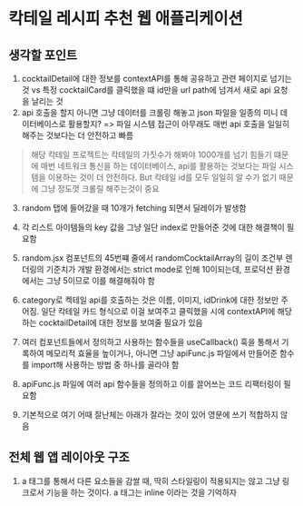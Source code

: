 # 칵테일 레시피 추천 웹 애플리케이션

## 생각할 포인트

1. cocktailDetail에 대한 정보를 contextAPI를 통해 공유하고 관련 페이지로 넘기는 것 vs 특정 cocktailCard를 클릭했을 떄 id만을 url path에 넘겨서 새로 api 요청을 날리는 것
2. api 호출을 할지 아니면 그냥 데이터를 크롤링 해놓고 json 파일을 일종의 미니 데이터베이스로 활용할지? => 파일 시스템 접근이 아무래도 매번 api 호출을 일일히 해주는 것보다는 더 안전하고 빠름

> 해당 칵테일 프로젝트는 칵테일의 가짓수가 해봐야 1000개를 넘기 힘들기 떄문에 매번 네트워크 통신을 하는 데이터베이스, api를 활용하는 것보다는 파일 시스템을 이용하는 것이 더 안전하다.
> But 칵테일 id를 모두 일일히 알 수가 없기 때문에 그냥 정도껏 크롤릴 해주는것이 중요

3. random 탭에 들어갔을 때 10개가 fetching 되면서 딜레이가 발생함

4. 각 리스트 아이템들의 key 값을 그냥 일단 index로 만들어준 것에 대한 해결책이 필요함

5. random.jsx 컴포넌트의 45번쨰 줄에서 randomCocktailArray의 길이 조건부 렌더링의 기준치가 개발 환경에서는 strict mode로 인해 10이되는데, 프로덕션 환경에서는 그냥 5이므로 이를 해결해줘야 함

6. category로 켁테일 api를 호출하는 것은 이름, 이미지, idDrink에 대한 정보만 주어짐. 일단 칵테일 카드 형식으로 이걸 보여주고 클릭했을 시에 contextAPI에 해당하는 cocktailDetail에 대한 정보를 보여줄 필요가 있음

7. 여러 컴포넌트들에서 정의하고 사용하는 함수들을 useCallback() 훅을 통해서 기록하여 메모리적 효율을 높이거나, 아니면 그냥 apiFunc.js 파일에서 만들어준 함수를 import해 사용하는 방법 중 하나를 골라야 함

8. apiFunc.js 파일에 여러 api 함수들을 정의하고 이를 끌어쓰는 코드 리팩터링이 필요함

9. 기본적으로 여기 어때 잘난체는 아래가 잘라는 것이 있어 영문에 쓰기 적합하지 않음

## 전체 웹 앱 레이아웃 구조

1. a 태그를 통해서 다른 요소들을 감쌀 때, 딱히 스타일링이 적용되지는 않고 그냥 링크로서 기능을 하는 것이다. a 태그는 inline 이라는 것을 기억하자
